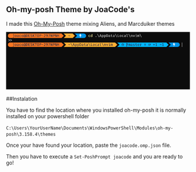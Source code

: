 ## Oh-my-posh Theme by JoaCode's
I made this [Oh-My-Posh](https://ohmyposh.dev) theme mixing Aliens, and Marcduiker themes

![oh-my-posh Theme JoaCode's](https://github.com/JoakoV3/oh-my-posh_theme/blob/main/ohmyposhtheme.png?raw=true)


##Instalation
 
You have to find the location where you installed oh-my-posh it is normally installed on your powershell folder 

```C:\Users\YourUserName\Documents\WindowsPowerShell\Modules\oh-my-posh\3.158.4\themes```

Once your have found your location, paste the `joacode.omp.json` file. 

Then you have to execute a `Set-PoshPrompt joacode` and you are ready to go!
